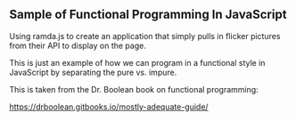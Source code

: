 Sample of Functional Programming In JavaScript
---------------------------------

Using ramda.js to create an application that simply pulls in flicker pictures from their API to display on the page.

This is just an example of how we can program in a functional style in JavaScript by separating the pure vs. impure.

This is taken from the Dr. Boolean book on functional programming:

https://drboolean.gitbooks.io/mostly-adequate-guide/


